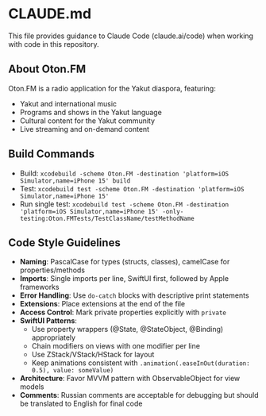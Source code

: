 # CLAUDE.md

This file provides guidance to Claude Code (claude.ai/code) when working with code in this repository.

## About Oton.FM
Oton.FM is a radio application for the Yakut diaspora, featuring:
- Yakut and international music
- Programs and shows in the Yakut language
- Cultural content for the Yakut community
- Live streaming and on-demand content

## Build Commands
- Build: `xcodebuild -scheme Oton.FM -destination 'platform=iOS Simulator,name=iPhone 15' build`
- Test: `xcodebuild test -scheme Oton.FM -destination 'platform=iOS Simulator,name=iPhone 15'`
- Run single test: `xcodebuild test -scheme Oton.FM -destination 'platform=iOS Simulator,name=iPhone 15' -only-testing:Oton.FMTests/TestClassName/testMethodName`

## Code Style Guidelines
- **Naming**: PascalCase for types (structs, classes), camelCase for properties/methods
- **Imports**: Single imports per line, SwiftUI first, followed by Apple frameworks
- **Error Handling**: Use `do-catch` blocks with descriptive print statements
- **Extensions**: Place extensions at the end of the file
- **Access Control**: Mark private properties explicitly with `private`
- **SwiftUI Patterns**: 
  - Use property wrappers (@State, @StateObject, @Binding) appropriately
  - Chain modifiers on views with one modifier per line
  - Use ZStack/VStack/HStack for layout
  - Keep animations consistent with `.animation(.easeInOut(duration: 0.5), value: someValue)`
- **Architecture**: Favor MVVM pattern with ObservableObject for view models
- **Comments**: Russian comments are acceptable for debugging but should be translated to English for final code